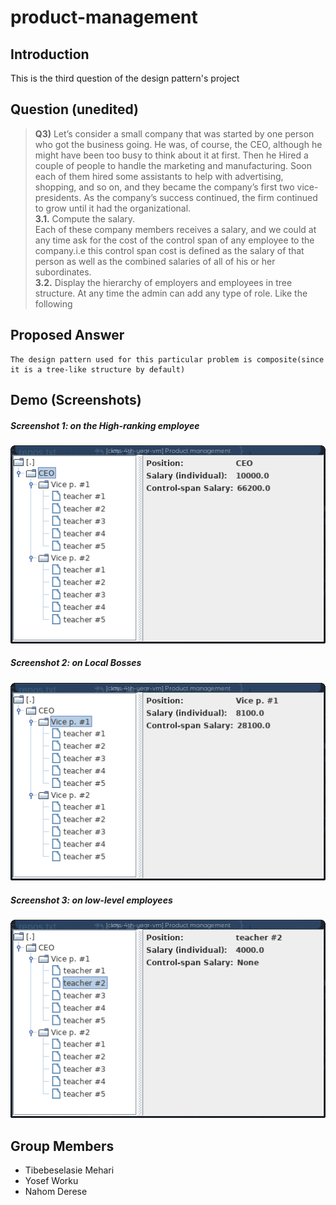 # product-management
## Introduction
This is the third question of the design pattern's project

## Question (unedited)
>**Q3)** Let’s consider a small company that was started by one person who got the business
going. He was, of course, the CEO, although he might have been too busy to think about it at
first. Then he Hired a couple of people to handle the marketing and manufacturing. Soon
each of them hired some assistants to help with advertising, shopping, and so on, and they
became the company’s first two vice-presidents. As the company’s success continued, the
firm continued to grow until it had the organizational.<br/>
**3.1.** Compute the salary.<br/>
Each of these company members receives a salary, and we could at any time ask for the
cost of the control span of any employee to the company.i.e this control span cost is defined
as the salary of that person as well as the combined salaries of all of his or her subordinates.<br/>
**3.2.** Display the hierarchy of employers and employees in tree structure. At any time
the admin can add any type of role. Like the following

## Proposed Answer
    The design pattern used for this particular problem is composite(since it is a tree-like structure by default)

## Demo (Screenshots)
##### Screenshot 1: on the High-ranking employee
![Screenshot #1](https://github.com/Design-Patterns-Project-Group/product-management/raw/master/screenshots/1.png)

##### Screenshot 2: on Local Bosses
![Screenshot #2](https://github.com/Design-Patterns-Project-Group/product-management/raw/master/screenshots/2.png)

##### Screenshot 3: on low-level employees
![Screenshot #3](https://github.com/Design-Patterns-Project-Group/product-management/raw/master/screenshots/3.png)

## Group Members
* Tibebeselasie Mehari
* Yosef Worku
* Nahom Derese
